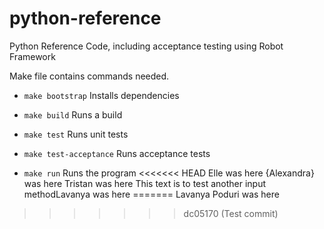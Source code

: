 # python-reference
Python Reference Code, including acceptance testing using Robot Framework

Make file contains commands needed.
* `make bootstrap` Installs dependencies

* `make build` Runs a build

* `make test` Runs unit tests

* `make test-acceptance` Runs acceptance tests

* `make run` Runs the program
<<<<<<< HEAD
Elle was here
{Alexandra} was here
Tristan was here
This text is to test another input methodLavanya was here
=======
Lavanya Poduri was here
>>>>>>> dc05170 (Test commit)
